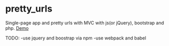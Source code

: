 # pretty_urls

Single-page app and pretty urls with MVC with js(or jQuery), bootstrap and php.
[Demo](http://www.codetoshow.com)

TODO:
-use jquery and boostrap via npm
-use webpack and babel

